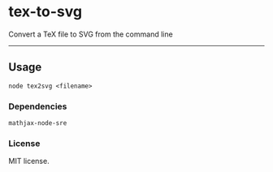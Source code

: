 # tex-to-svg

Convert a TeX file to SVG from the command line

---

## Usage

```
node tex2svg <filename>
```

### Dependencies

````
mathjax-node-sre
````

### License

MIT license.
